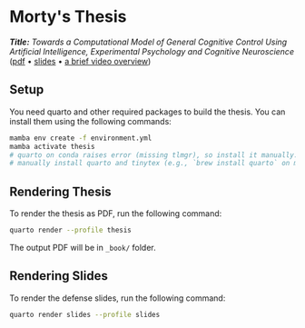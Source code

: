 # Morty's Thesis

***Title:** Towards a Computational Model of General Cognitive Control Using Artificial Intelligence, Experimental Psychology and Cognitive Neuroscience* ([pdf](https://github.com/morteza/thesis/blob/main/PhD_Dissertation_Morteza_Ansarinia.pdf) &bull; [slides](https://github.com/morteza/thesis/blob/main/slides/annotated_defense_slides.pdf) &bull; [a brief video overview](https://www.youtube.com/watch?v=S6zIn1HjJfk&t=3180s))


## Setup

You need quarto and other required packages to build the thesis. You can install them using the following commands:

```bash
mamba env create -f environment.yml
mamba activate thesis
# quarto on conda raises error (missing tlmgr), so install it manually.
# manually install quarto and tinytex (e.g., `brew install quarto` on macOS, and then `quarto install tinytex`).
```

## Rendering Thesis

To render the thesis as PDF, run the following command:

```bash
quarto render --profile thesis
```

The output PDF will be in `_book/` folder.


## Rendering Slides

To render the defense slides, run the following command:

```bash
quarto render slides --profile slides
```
